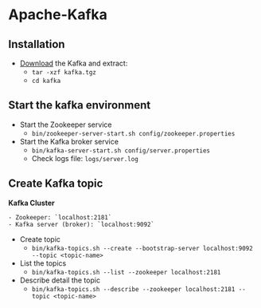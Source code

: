# Apache-Kafka
## Installation
- [Download](https://www.apache.org/dyn/closer.cgi?path=/kafka/) the Kafka and extract:
    - `tar -xzf kafka.tgz`
    - `cd kafka`
## Start the kafka environment
- Start the Zookeeper service
    - `bin/zookeeper-server-start.sh config/zookeeper.properties`
- Start the Kafka broker service
    - `bin/kafka-server-start.sh config/server.properties`
    - Check logs file: `logs/server.log`

## Create Kafka topic
**Kafka Cluster**

    - Zookeeper: `localhost:2181`
    - Kafka server (broker): `localhost:9092`

- Create topic
    - `bin/kafka-topics.sh --create --bootstrap-server localhost:9092 --topic <topic-name>`
- List the topics
    - `bin/kafka-topics.sh --list --zookeeper localhost:2181`
- Describe detail the topic
    - `bin/kafka-topics.sh --describe --zookeeper localhost:2181 --topic <topic-name>`